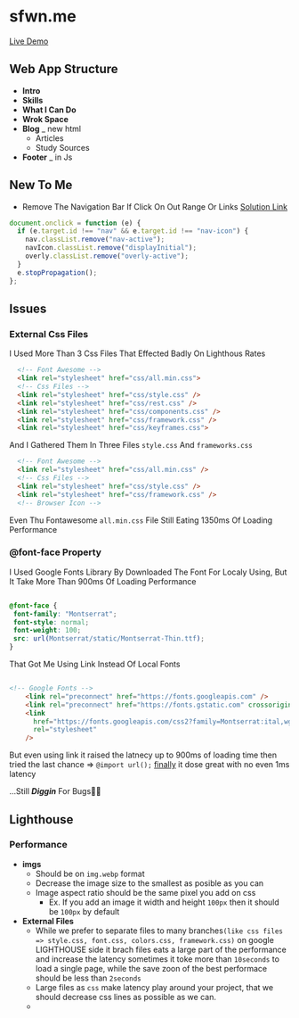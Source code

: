 # sfwn.me

[Live Demo](https://sfwnisme.github.io/mysite/)

## Web App Structure

- **Intro**
- **Skills**
- **What I Can Do**
- **Wrok Space**
- **Blog** \_ new html
  - Articles
  - Study Sources
- **Footer** \_ in Js

## New To Me

- Remove The Navigation Bar If Click On Out Range Or Links
  [Solution Link](https://www.youtube.com/watch?v=iP63fDXk-W8)

```javascript
document.onclick = function (e) {
  if (e.target.id !== "nav" && e.target.id !== "nav-icon") {
    nav.classList.remove("nav-active");
    navIcon.classList.remove("displayInitial");
    overly.classList.remove("overly-active");
  }
  e.stopPropagation();
};
```

## Issues

### External Css Files

I Used More Than 3 Css Files That Effected Badly On Lighthous Rates

```Html
  <!-- Font Awesome -->
  <link rel="stylesheet" href="css/all.min.css">
  <!-- Css Files -->
  <link rel="stylesheet" href="css/style.css" />
  <link rel="stylesheet" href="css/rest.css" />
  <link rel="stylesheet" href="css/components.css" />
  <link rel="stylesheet" href="css/framework.css" />
  <link rel="stylesheet" href="css/keyframes.css">
```

And I Gathered Them In Three Files `style.css` And `frameworks.css`

```Html
  <!-- Font Awesome -->
  <link rel="stylesheet" href="css/all.min.css" />
  <!-- Css Files -->
  <link rel="stylesheet" href="css/style.css" />
  <link rel="stylesheet" href="css/framework.css" />
  <!-- Browser Icon -->
```

Even Thu Fontawesome `all.min.css` File Still Eating 1350ms Of Loading Performance

### @font-face Property

I Used Google Fonts Library By Downloaded The Font For Localy Using, But It Take More Than 900ms Of Loading Performance

```Css

@font-face {
 font-family: "Montserrat";
 font-style: normal;
 font-weight: 100;
 src: url(Montserrat/static/Montserrat-Thin.ttf);
}
```

That Got Me Using Link Instead Of Local Fonts

```Html

<!-- Google Fonts -->
    <link rel="preconnect" href="https://fonts.googleapis.com" />
    <link rel="preconnect" href="https://fonts.gstatic.com" crossorigin />
    <link
      href="https://fonts.googleapis.com/css2?family=Montserrat:ital,wght@0,100;0,200;0,300;0,400;0,500;0,600;0,700;0,800;0,900;1,100;1,200;1,300;1,400;1,500;1,600;1,700;1,800;1,900&display=swap"
      rel="stylesheet"
    />

```

But even using link it raised the latnecy up to 900ms of loading time
then tried the last chance => `@import url();`
<u>finally</u> it dose great with no even 1ms latency

...Still **_Diggin_** For Bugs🤦‍♂️

## Lighthouse

### Performance

- **imgs**
  - Should be on `img.webp` format
  - Decrease the image size to the smallest as posible as you can
  - Image aspect ratio should be the same pixel you add on css
    - Ex. If you add an image it width and height `100px` then it should be `100px` by default
- **External Files**
  - While we prefer to separate files to many branches`(like css files => style.css, font.css, colors.css, framework.css)` on google LIGHTHOUSE side it brach files eats a large part of the performance and increase the latency
    sometimes it toke more than `10seconds` to load a single page, while the save zoon of the best performace should be less than `2seconds`
  - Large files as `css` make latency play around your project, that we should decrease css lines as possible as we can.
  - 
